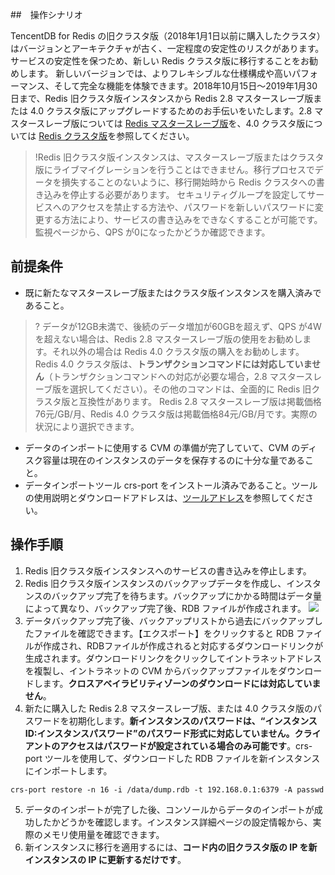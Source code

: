 ﻿##　操作シナリオ

TencentDB for Redis の旧クラスタ版（2018年1月1日以前に購入したクラスタ）はバージョンとアーキテクチャが古く、一定程度の安定性のリスクがあります。サービスの安定性を保つため、新しい Redis クラスタ版に移行することをお勧めします。
新しいバージョンでは、よりフレキシブルな仕様構成や高いパフォーマンス、そして完全な機能を体験できます。2018年10月15日～2019年1月30日まで、Redis 旧クラスタ版インスタンスから Redis 2.8 マスタースレーブ版または 4.0 クラスタ版にアップグレードするためのお手伝いをいたします。2.8 マスタースレーブ版については [Redis マスタースレーブ版](https://cloud.tencent.com/document/product/239/17950)を、4.0 クラスタ版については [Redis クラスタ版](https://cloud.tencent.com/document/product/239/18336)を参照してください。
>!Redis 旧クラスタ版インスタンスは、マスタースレーブ版またはクラスタ版にライブマイグレーションを行うことはできません。移行プロセスでデータを損失することのないように、移行開始時から Redis クラスタへの書き込みを停止する必要があります。
セキュリティグループを設定してサービスへのアクセスを禁止する方法や、パスワードを新しいパスワードに変更する方法により、サービスの書き込みをできなくすることが可能です。監視ページから、QPS が0になったかどうか確認できます。

## 前提条件
- 既に新たなマスタースレーブ版またはクラスタ版インスタンスを購入済みであること。
>? データが12GB未満で、後続のデータ増加が60GBを超えず、QPS が4Wを超えない場合は、Redis 2.8 マスタースレーブ版の使用をお勧めします。それ以外の場合は Redis 4.0 クラスタ版の購入をお勧めします。Redis 4.0 クラスタ版は、**トランザクションコマンドには対応していません**（トランザクションコマンドへの対応が必要な場合，2.8 マスタースレーブ版を選択してください）。その他のコマンドは、全面的に Redis 旧クラスタ版と互換性があります。
Redis 2.8 マスタースレーブ版は掲載価格76元/GB/月、Redis 4.0 クラスタ版は掲載価格84元/GB/月です。実際の状況により選択できます。
- データのインポートに使用する CVM の準備が完了していて、CVM のディスク容量は現在のインスタンスのデータを保存するのに十分な量であること。
- データインポートツール crs-port をインストール済みであること。ツールの使用説明とダウンロードアドレスは、[ツールアドレス](https://cloud.tencent.com/document/product/239/33786)を参照してください。

## 操作手順
1. Redis 旧クラスタ版インスタンスへのサービスの書き込みを停止します。
2. Redis 旧クラスタ版インスタンスのバックアップデータを作成し、インスタンスのバックアップ完了を待ちます。バックアップにかかる時間はデータ量によって異なり、バックアップ完了後、RDB ファイルが作成されます。
![](https://main.qcloudimg.com/raw/c48d183c272730a8fa3240cfb77114c9.png)
3. データバックアップ完了後、バックアップリストから過去にバックアップしたファイルを確認できます。【エクスポート】をクリックすると RDB ファイルが作成され、RDBファイルが作成されると対応するダウンロードリンクが生成されます。ダウンロードリンクをクリックしてイントラネットアドレスを複製し、イントラネットの CVM からバックアップファイルをダウンロードします。**クロスアベイラビリティゾーンのダウンロードには対応していません**。
4. 新たに購入した Redis 2.8 マスタースレーブ版、または 4.0 クラスタ版のパスワードを初期化します。**新インスタンスのパスワードは、“インスタンスID:インスタンスパスワード”のパスワード形式に対応していません。クライアントのアクセスはパスワードが設定されている場合のみ可能です**。crs-port ツールを使用して、ダウンロードした RDB ファイルを新インスタンスにインポートします。
```
crs-port restore -n 16 -i /data/dump.rdb -t 192.168.0.1:6379 -A passwd
```
5. データのインポートが完了した後、コンソールからデータのインポートが成功したかどうかを確認します。インスタンス詳細ページの設定情報から、実際のメモリ使用量を確認できます。
6. 新インスタンスに移行を適用するには、**コード内の旧クラスタ版の IP を新インスタンスの IP に更新するだけです**。
